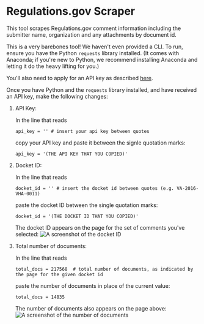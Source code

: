 # Regulations.gov Scraper

This tool scrapes Regulations.gov comment information including the submitter name, organization and any attachments by document id. 

This is a very barebones tool! We haven't even provided a CLI. To run, ensure you have the Python `requests` library installed. (It comes with Anaconda; if you're new to Python, we recommend installing Anaconda and letting it do the heavy lifting for you.)

You'll also need to apply for an API key as described [here](https://regulationsgov.github.io/developers/).

Once you have Python and the `requests` library installed, and have received an API key, make the following changes:

1) API Key:

   In the line that reads
   ```
   api_key = '' # insert your api key between quotes
   ```
   copy your API key and paste it between the signle quotation marks:
   ```
   api_key = '(THE API KEY THAT YOU COPIED)'
   ```

2) Docket ID: 

   In the line that reads
   ```
   docket_id = '' # insert the docket id between quotes (e.g. VA-2016-VHA-0011)
   ```
   paste the docket ID between the single quotation marks:
   ```
   docket_id = '(THE DOCKET ID THAT YOU COPIED)' 
   ```
   
   The docket ID appears on the page for the set of comments you've selected:
   ![A screenshot of the docket ID](https://user-images.githubusercontent.com/4257267/53193703-a7c20400-35df-11e9-9089-35157cd065bb.png)
  
3) Total number of documents:

   In the line that reads
   ```
   total_docs = 217568  # total number of documents, as indicated by the page for the given docket id
   ```
   paste the number of documents in place of the current value:
   ```
   total_docs = 14835
   ```
    
   The number of documents also appears on the page above:
   ![A screenshot of the number of documents](https://user-images.githubusercontent.com/4257267/53193710-abee2180-35df-11e9-8fe0-a0cd4e87d0f9.png)
